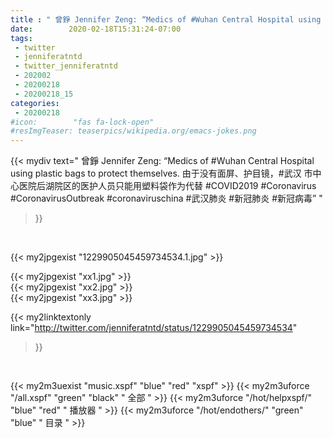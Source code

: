 ```yaml
---
title : " 曾錚 Jennifer Zeng: “Medics of #Wuhan Central Hospital using plastic bags to protect themselves.&#10;由于没有面屏、护目镜，#武汉 市中心医院后湖院区的医护人员只能用塑料袋作为代替&#10;#COVID2019 #Coronavirus #CoronavirusOutbreak #coronaviruschina  #武汉肺炎 #新冠肺炎 #新冠病毒”  "
date:        2020-02-18T15:31:24-07:00
tags:
 - twitter
 - jenniferatntd
 - twitter_jenniferatntd
 - 202002
 - 20200218
 - 20200218_15
categories:
 - 20200218
#icon:        "fas fa-lock-open"
#resImgTeaser: teaserpics/wikipedia.org/emacs-jokes.png
---
```


{{< mydiv text=" 曾錚 Jennifer Zeng: “Medics of #Wuhan Central Hospital using plastic bags to protect themselves.&#10;由于没有面屏、护目镜，#武汉 市中心医院后湖院区的医护人员只能用塑料袋作为代替&#10;#COVID2019 #Coronavirus #CoronavirusOutbreak #coronaviruschina  #武汉肺炎 #新冠肺炎 #新冠病毒”  "
>}}
<br>


 {{< my2jpgexist "1229905045459734534.1.jpg" >}}<br> 

{{< my2jpgexist "xx1.jpg" >}}<br>
{{< my2jpgexist "xx2.jpg" >}}<br>
{{< my2jpgexist "xx3.jpg" >}}<br>


{{< my2linktextonly link="http://twitter.com/jenniferatntd/status/1229905045459734534"
>}}


<br>

{{< my2m3uexist "music.xspf"        "blue"   "red"    "xspf" >}} {{< my2m3uforce "/all.xspf"         "green"  "black"  " 全部 " >}} {{< my2m3uforce "/hot/helpxspf/"    "blue"   "red"    " 播放器 " >}} {{< my2m3uforce "/hot/endothers/"   "green"  "blue"   " 目录 " >}} 

